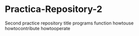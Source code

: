 # Practica-Repository-2
Second practice repository
title
programs
function
howtouse
howtocontribute
howtooperate

